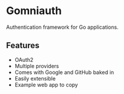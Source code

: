 # Gomniauth

Authentication framework for Go applications.

## Features

  * OAuth2
  * Multiple providers
  * Comes with Google and GitHub baked in
  * Easily extensible
  * Example web app to copy
